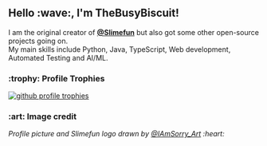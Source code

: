 <h2>Hello :wave:, I'm TheBusyBiscuit!</h2>
I am the original creator of <a href="https://github.com/Slimefun"><strong>@Slimefun</strong></a> but also got some other open-source projects going on.<br />
My main skills include Python, Java, TypeScript, Web development, Automated Testing and AI/ML.

<h3>:trophy: Profile Trophies</h3>
<a href="https://github.com/ryo-ma/github-profile-trophy">
    <img alt="github profile trophies" src="https://github-profile-trophy.vercel.app/?username=thebusybiscuit&margin-w=10&row=1&no-frame=true&no-bg=true" />
</a>

<h3>:art: Image credit</h3>
<em>
    Profile picture and Slimefun logo drawn by <a href="https://www.instagram.com/iamsorry_art/">@IAmSorry_Art</a> :heart:
</em>
